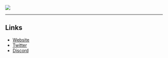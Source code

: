 ![](https://cdn.discordapp.com/attachments/653733403841134600/1057824804176154664/1500x500.jpg)

--- 

## Links
- [Website](https://gitlogs.xyz)
- [Twitter](https://twitter.com/GithubLogs)
- [Discord](https://discord.gg/sdf5bfJbVf)
